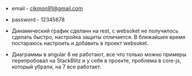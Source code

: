 - email -    cikmon91@gmail.com
- password - 12345678

- Динамический график сделанн на rest, с websoket не получилось сделать быстро, настройка защиты отличается. В ближайшее время постараюсь настроить и добавить в проект websoket.
- Диаграммы в angular 8 не работают, все что только можно примеры перепробовал на StackBlitz и у себя в проекте, проблема в core-js, который убрали, на 7 все работает.

